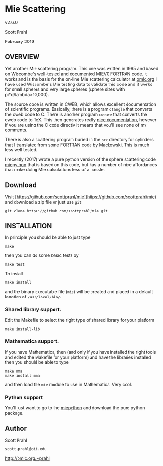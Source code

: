 # Mie Scattering

v2.6.0

Scott Prahl

February 2019

## OVERVIEW

Yet another Mie scattering program.  This one was written in 1995 and based on Wiscombe's well-tested and documented MIEV0 FORTRAN code.  It works and is the basis for the on-line Mie scattering calculator at [omlc.org](http://omlc.org/calc/mie_calc.html)
I have used Wiscombe's Mie testing data to validate this code and it works for small spheres and very large spheres (sphere sizes with pi*d/lambda>10,000).

The source code is written in [CWEB](http://www-cs-faculty.stanford.edu/~knuth/cweb.html), which allows excellent documentation of scientific programs. Basically, there is a program `ctangle` that converts the cweb code to C. There is another program `cweave` that converts the cweb code to TeX. This then generates really [nice documentation](https://github.com/scottprahl/doc/mie_src.pdf), however if you are using the C code directly it means that you'll see none of my comments. 

There is also a scattering program buried in the `src` directory for cylinders that I translated from some FORTRAN code by Mackowski.  This is much less well tested.

I recently (2017) wrote a pure python version of the sphere scattering code [miepython](https://github.com/scottprahl/miepython) that is based on this code, but has a number of nice affordances that make doing Mie calculations less of a hassle.

## Download

Visit [https://github.com/scottprahl/mie](https://github.com/scottprahl/mie) and download a zip file or just use `git`

    git clone https://github.com/scottprahl/mie.git
    

## INSTALLATION

In principle you should be able to just type

    make

then you can do some basic tests by

    make test
    
To install

    make install

and the binary executable file (`mie`) will be created and placed in a default location of
`/usr/local/bin/`.


### Shared library support.  

Edit the Makefile to select the right type of shared library for your platform

	make install-lib

### Mathematica support.  

If you have Mathematica, then (and only if you have installed the right
tools and edited the Makefile for your platform) and have the libraries installed then you should be able to type

	make mma
	make install mma

and then load the `mie` module to use in Mathematica.  Very cool.

### Python support

You'll just want to go to the [miepython](https://github.com/scottprahl/miepython) and download the pure python package.

## Author

Scott Prahl

`scott.prahl@oit.edu`

http://omlc.org/~prahl
